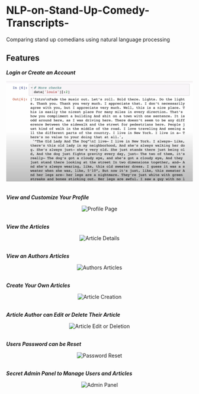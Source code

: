 # NLP-on-Stand-Up-Comedy-Transcripts-
Comparing stand up comedians using natural language processing

## Features

**_Login or Create an Account_**

<div align='center'>
  <img src='./media/getting_the_data.png' alt='Login' />
</div><br>

**_View and Customize Your Profile_**

<div align='center'>
  <img src='./media/screenshots/getting_the_data.png' alt='Profile Page' height='400px' />
</div><br>

**_View the Articles_**

<div align='center'>
  <img src='./media/scr/getting_the_data.jpeg' alt='Article Details' />
</div><br>

**_View an Authors Articles_**

<div align='center'>
  <img src='./media/screenshots/user_posts.png' alt='Authors Articles' height='440px' />
</div><br>

**_Create Your Own Articles_**

<div align='center'>
  <img src='./media/screenshots/article_creation.png' alt='Article Creation' height='420px' />
</div><br>


**_Article Author can Edit or Delete Their Article_**

<div align='center'>
  <img src='./media/screenshots/edit_delete.png' alt='Article Edit or Deletion' />
</div><br>

**_Users Password can be Reset_**

<div align='center'>
  <img src='./media/screenshots/password_reset.png' alt='Password Reset' />
</div><br>

**_Secret Admin Panel to Manage Users and Articles_**

<div align='center'>
  <img src='./media/screenshots/admin.jpeg' alt='Admin Panel' />
</div><br>
